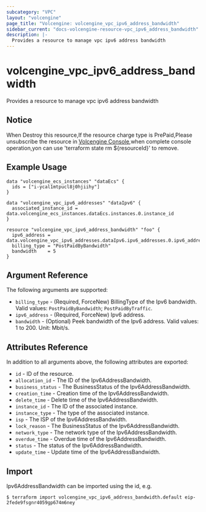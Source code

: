 ```yaml
---
subcategory: "VPC"
layout: "volcengine"
page_title: "Volcengine: volcengine_vpc_ipv6_address_bandwidth"
sidebar_current: "docs-volcengine-resource-vpc_ipv6_address_bandwidth"
description: |-
  Provides a resource to manage vpc ipv6 address bandwidth
---
```

# volcengine_vpc_ipv6_address_bandwidth
Provides a resource to manage vpc ipv6 address bandwidth
## Notice
When Destroy this resource,If the resource charge type is PrePaid,Please unsubscribe the resource 
in  [Volcengine Console](https://console.volcengine.com/finance/unsubscribe/),when complete console operation,yon can
use 'terraform state rm ${resourceId}' to remove.
## Example Usage
```hcl
data "volcengine_ecs_instances" "dataEcs" {
  ids = ["i-ycal1mtpucl8j0hjiihy"]
}

data "volcengine_vpc_ipv6_addresses" "dataIpv6" {
  associated_instance_id = data.volcengine_ecs_instances.dataEcs.instances.0.instance_id
}

resource "volcengine_vpc_ipv6_address_bandwidth" "foo" {
  ipv6_address = data.volcengine_vpc_ipv6_addresses.dataIpv6.ipv6_addresses.0.ipv6_address
  billing_type = "PostPaidByBandwidth"
  bandwidth    = 5
}
```
## Argument Reference
The following arguments are supported:
* `billing_type` - (Required, ForceNew) BillingType of the Ipv6 bandwidth. Valid values: `PostPaidByBandwidth`; `PostPaidByTraffic`.
* `ipv6_address` - (Required, ForceNew) Ipv6 address.
* `bandwidth` - (Optional) Peek bandwidth of the Ipv6 address. Valid values: 1 to 200. Unit: Mbit/s.

## Attributes Reference
In addition to all arguments above, the following attributes are exported:
* `id` - ID of the resource.
* `allocation_id` - The ID of the Ipv6AddressBandwidth.
* `business_status` - The BusinessStatus of the Ipv6AddressBandwidth.
* `creation_time` - Creation time of the Ipv6AddressBandwidth.
* `delete_time` - Delete time of the Ipv6AddressBandwidth.
* `instance_id` - The ID of the associated instance.
* `instance_type` - The type of the associated instance.
* `isp` - The ISP of the Ipv6AddressBandwidth.
* `lock_reason` - The BusinessStatus of the Ipv6AddressBandwidth.
* `network_type` - The network type of the Ipv6AddressBandwidth.
* `overdue_time` - Overdue time of the Ipv6AddressBandwidth.
* `status` - The status of the Ipv6AddressBandwidth.
* `update_time` - Update time of the Ipv6AddressBandwidth.


## Import
Ipv6AddressBandwidth can be imported using the id, e.g.
```
$ terraform import volcengine_vpc_ipv6_address_bandwidth.default eip-2fede9fsgnr4059gp674m6ney
```

